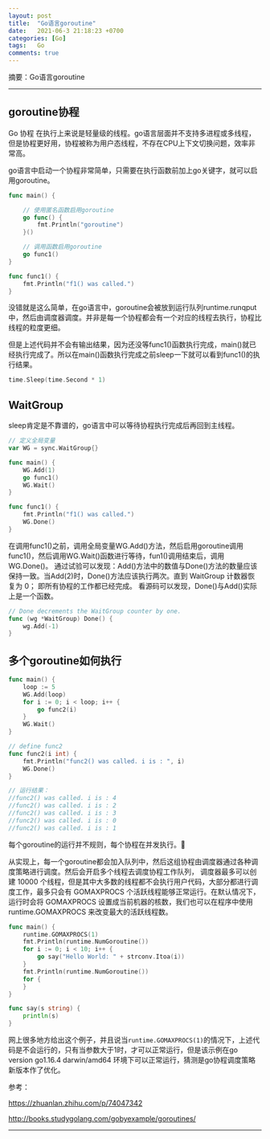 ```yaml
---
layout: post
title:  "Go语言goroutine"
date:   2021-06-3 21:18:23 +0700
categories: [Go]
tags:   Go
comments: true
---
```


摘要：Go语言goroutine

------

## goroutine协程

Go 协程 在执行上来说是轻量级的线程。go语言层面并不支持多进程或多线程，但是协程更好用，协程被称为用户态线程，不存在CPU上下文切换问题，效率非常高。

go语言中启动一个协程非常简单，只需要在执行函数前加上go关键字，就可以启用goroutine。

``` go
func main() {

	// 使用匿名函数启用goroutine
	go func() {
		fmt.Println("goroutine")
	}()

	// 调用函数启用goroutine
	go func1()
}

func func1() {
	fmt.Println("f1() was called.")
}

```

没错就是这么简单，在go语言中，goroutine会被放到运行队列runtime.runqput中，然后由调度器调度。并非是每一个协程都会有一个对应的线程去执行，协程比线程的粒度更细。

但是上述代码并不会有输出结果，因为还没等func1()函数执行完成，main()就已经执行完成了。所以在main()函数执行完成之前sleep一下就可以看到func1()的执行结果。

``` go
time.Sleep(time.Second * 1)
```

## WaitGroup

sleep肯定是不靠谱的，go语言中可以等待协程执行完成后再回到主线程。

``` go
// 定义全局变量
var WG = sync.WaitGroup{}

func main() {
	WG.Add(1)
	go func1()
	WG.Wait()
}

func func1() {
	fmt.Println("f1() was called.")
	WG.Done()
}
```
在调用func1()之前，调用全局变量WG.Add()方法，然后启用goroutine调用func1()，然后调用WG.Wait()函数进行等待，fun1()调用结束后，调用WG.Done()。
通过试验可以发现：Add()方法中的数值与Done()方法的数量应该保持一致。当Add(2)时，Done()方法应该执行两次。直到 WaitGroup 计数器恢复为 0； 即所有协程的工作都已经完成。
看源码可以发现，Done()与Add()实际上是一个函数。

``` go
// Done decrements the WaitGroup counter by one.
func (wg *WaitGroup) Done() {
	wg.Add(-1)
}
```

## 多个goroutine如何执行

``` go
func main() {
	loop := 5
	WG.Add(loop)
	for i := 0; i < loop; i++ {
		go func2(i)
	}
	WG.Wait()
}

// define func2
func func2(i int) {
	fmt.Println("func2() was called. i is : ", i)
	WG.Done()
}

// 运行结果：
//func2() was called. i is : 4
//func2() was called. i is : 2
//func2() was called. i is : 3
//func2() was called. i is : 0
//func2() was called. i is : 1
```
每个goroutine的运行并不规则，每个协程在并发执行。:thinking: 

从实现上，每一个goroutine都会加入队列中，然后这组协程由调度器通过各种调度策略进行调度。然后会开启多个线程去调度协程工作队列，
调度器最多可以创建 10000 个线程，但是其中大多数的线程都不会执行用户代码，大部分都进行调度工作，最多只会有 GOMAXPROCS 个活跃线程能够正常运行。在默认情况下，运行时会将 GOMAXPROCS 设置成当前机器的核数，我们也可以在程序中使用 runtime.GOMAXPROCS 来改变最大的活跃线程数。

``` go
func main() {
	runtime.GOMAXPROCS(1)
	fmt.Println(runtime.NumGoroutine())
	for i := 0; i < 10; i++ {
		go say("Hello World: " + strconv.Itoa(i))
	}
	fmt.Println(runtime.NumGoroutine())
	for {
	}
}

func say(s string) {
	println(s)
}
```

网上很多地方给出这个例子，并且说当`runtime.GOMAXPROCS(1)`的情况下，上述代码是不会运行的，只有当参数大于1时，才可以正常运行，但是该示例在go version go1.16.4 darwin/amd64 环境下可以正常运行，猜测是go协程调度策略新版本作了优化。

参考：

<https://zhuanlan.zhihu.com/p/74047342>

<http://books.studygolang.com/gobyexample/goroutines/>

------
